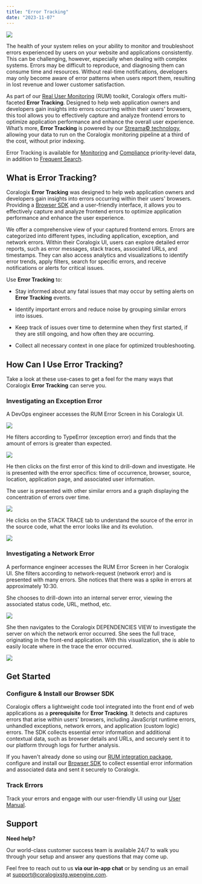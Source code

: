```yaml
---
title: "Error Tracking"
date: "2023-11-07"
---
```


![](images/Header-1.png)

The health of your system relies on your ability to monitor and troubleshoot errors experienced by users on your website and applications consistently. This can be challenging, however, especially when dealing with complex systems. Errors may be difficult to reproduce, and diagnosing them can consume time and resources. Without real-time notifications, developers may only become aware of error patterns when users report them, resulting in lost revenue and lower customer satisfaction.

As part of our [Real User Monitoring](https://coralogixstg.wpengine.com/docs/real-user-monitoring/) (RUM) toolkit, Coralogix offers multi-faceted **Error Tracking**. Designed to help web application owners and developers gain insights into errors occurring within their users' browsers, this tool allows you to effectively capture and analyze frontend errors to optimize application performance and enhance the overall user experience. What’s more, **Error Tracking** is powered by our [Streama© technology](https://coralogixstg.wpengine.com/how-it-works/), allowing your data to run on the Coralogix monitoring pipeline at a third of the cost, without prior indexing.

Error Tracking is available for [Monitoring](https://coralogixstg.wpengine.com/docs/optimize-log-management-costs/#monitoring-data-medium-priority) and [Compliance](https://coralogixstg.wpengine.com/docs/optimize-log-management-costs/#compliance-data-low-priority) priority-level data, in addition to [Frequent Search](https://coralogixstg.wpengine.com/docs/optimize-log-management-costs/#frequent-search-data-high-priority).

## What is Error Tracking?

Coralogix **Error Tracking** was designed to help web application owners and developers gain insights into errors occurring within their users' browsers. Providing a [Browser SDK](https://coralogixstg.wpengine.com/docs/browser-sdk-installation-guide/) and a user-friendly interface, it allows you to effectively capture and analyze frontend errors to optimize application performance and enhance the user experience.

We offer a comprehensive view of your captured frontend errors. Errors are categorized into different types, including application, exception, and network errors. Within their Coralogix UI, users can explore detailed error reports, such as error messages, stack traces, associated URLs, and timestamps. They can also access analytics and visualizations to identify error trends, apply filters, search for specific errors, and receive notifications or alerts for critical issues.

Use **Error Tracking** to:

- Stay informed about any fatal issues that may occur by setting alerts on **Error Tracking** events.

- Identify important errors and reduce noise by grouping similar errors into issues.

- Keep track of issues over time to determine when they first started, if they are still ongoing, and how often they are occurring.

- Collect all necessary context in one place for optimized troubleshooting.

## How Can I Use Error Tracking?

Take a look at these use-cases to get a feel for the many ways that Coralogix **Error Tracking** can serve you.

### Investigating an Exception Error

A DevOps engineer accesses the RUM Error Screen in his Coralogix UI.

![](images/1-2.png)

He filters according to TypeError (exception error) and finds that the amount of errors is greater than expected.

![](images/2-2.png)

He then clicks on the first error of this kind to drill-down and investigate. He is presented with the error specifics: time of occurrence, browser, source, location, application page, and associated user information.

The user is presented with other similar errors and a graph displaying the concentration of errors over time.

![](images/3-2.png)

He clicks on the STACK TRACE tab to understand the source of the error in the source code, what the error looks like and its evolution.

![](images/4-2.png)

### Investigating a Network Error

A performance engineer accesses the RUM Error Screen in her Coralogix UI. She filters according to network-request (network error) and is presented with many errors. She notices that there was a spike in errors at approximately 10:30.

She chooses to drill-down into an internal server error, viewing the associated status code, URL, method, etc.

![](images/5-1-1.png)

She then navigates to the Coralogix DEPENDENCIES VIEW to investigate the server on which the network error occurred. She sees the full trace, originating in the front-end application. With this visualization, she is able to easily locate where in the trace the error occurred.

![](images/6-1.png)

## Get Started

### Configure & Install our Browser SDK

Coralogix offers a lightweight code tool integrated into the front end of web applications as a **prerequisite** for **Error Tracking**. It detects and captures errors that arise within users' browsers, including JavaScript runtime errors, unhandled exceptions, network errors, and application (custom logic) errors. The SDK collects essential error information and additional contextual data, such as browser details and URLs, and securely sent it to our platform through logs for further analysis.

If you haven't already done so using our [RUM integration package](https://coralogixstg.wpengine.com/docs/rum-integration-package/), configure and install our [Browser SDK](https://coralogixstg.wpengine.com/docs/browser-sdk-installation-guide/) to collect essential error information and associated data and sent it securely to Coralogix.

### Track Errors

Track your errors and engage with our user-friendly UI using our [User Manual](https://coralogixstg.wpengine.com/docs/error-tracking-user-manual/).

## Support

**Need help?**

Our world-class customer success team is available 24/7 to walk you through your setup and answer any questions that may come up.

Feel free to reach out to us **via our in-app chat** or by sending us an email at [support@coralogixstg.wpengine.com](mailto:support@coralogixstg.wpengine.com).
